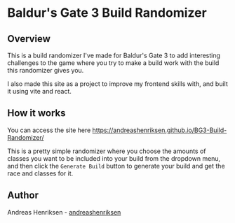 # Baldur's Gate 3 Build Randomizer
## Overview
This is a build randomizer I've made for Baldur's Gate 3 to add interesting challenges to the game where you try to make a build work with the build this randomizer gives you.

I also made this site as a project to improve my frontend skills with, and built it using vite and react.

## How it works
You can access the site here https://andreashenriksen.github.io/BG3-Build-Randomizer/

This is a pretty simple randomizer where you choose the amounts of classes you want to be included into your build from the dropdown menu, and then click the `Generate Build` button to generate your build and get the race and classes for it.

## Author
Andreas Henriksen - [andreashenriksen](https://github.com/andreashenriksen)

